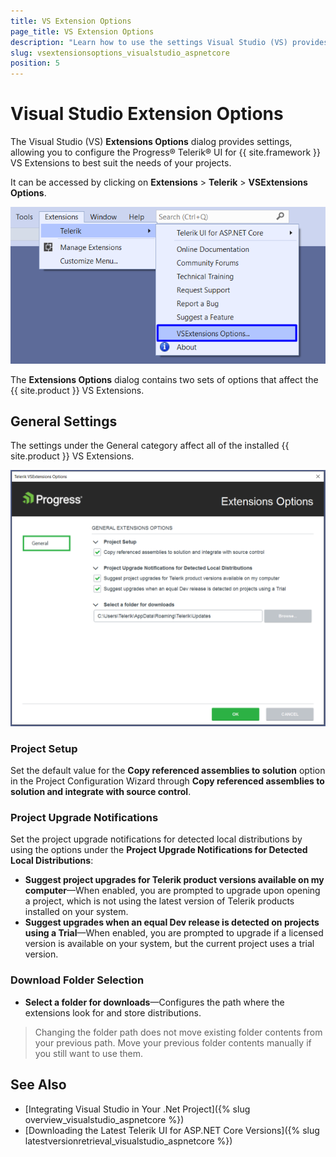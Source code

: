 ```yaml
---
title: VS Extension Options
page_title: VS Extension Options
description: "Learn how to use the settings Visual Studio (VS) provides that allow you to configure the {{ site.product }} VS Extensions to best suit your needs."
slug: vsextensionsoptions_visualstudio_aspnetcore
position: 5
---
```


# Visual Studio Extension Options

The Visual Studio (VS) **Extensions Options** dialog provides settings, allowing you to configure the Progress&reg; Telerik&reg; UI for {{ site.framework }} VS Extensions to best suit the  needs of your projects.

It can be accessed by clicking on **Extensions** > **Telerik** > **VSExtensions Options**.

![The Options menu](../../installation/vs-integration/images/vsx-options.png)

The **Extensions Options** dialog contains two sets of options that affect the {{ site.product }} VS Extensions.

## General Settings

The settings under the General category affect all of the installed {{ site.product }} VS Extensions.

![The Options dialog](../../installation/vs-integration/images/options.png)

### Project Setup

Set the default value for the **Copy referenced assemblies to solution** option in the Project Configuration Wizard through **Copy referenced assemblies to solution and integrate with source control**.

### Project Upgrade Notifications

Set the project upgrade notifications for detected local distributions by using the options under the **Project Upgrade Notifications for Detected Local Distributions**:

- **Suggest project upgrades for Telerik product versions available on my computer**&mdash;When enabled, you are prompted to upgrade upon opening a project, which is not using the latest version of Telerik products installed on your system.
- **Suggest upgrades when an equal Dev release is detected on projects using a Trial**&mdash;When enabled, you are prompted to upgrade if a licensed version is available on your system, but the current project uses a trial version.

### Download Folder Selection

- **Select a folder for downloads**&mdash;Configures the path where the extensions look for and store distributions.

> Changing the folder path does not move existing folder contents from your previous path. Move your previous folder contents manually if you still want to use them.

## See Also

* [Integrating Visual Studio in Your .Net Project]({% slug overview_visualstudio_aspnetcore %})
* [Downloading the Latest Telerik UI for ASP.NET Core Versions]({% slug latestversionretrieval_visualstudio_aspnetcore %})
